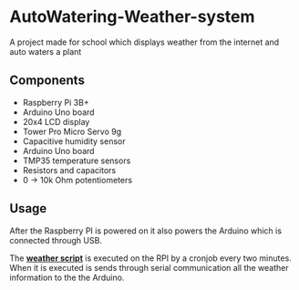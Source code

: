 # AutoWatering-Weather-system

A project made for school which displays weather from the internet and auto waters a plant

## Components

<ul>
    <li>Raspberry Pi 3B+</li>
    <li>Arduino Uno board</li>
    <li>20x4 LCD display</li>
    <li>Tower Pro Micro Servo 9g</li>
    <li>Capacitive humidity sensor</li>
    <li>Arduino Uno board</li>
    <li>TMP35 temperature sensors</li>
    <li>Resistors and capacitors</li>
    <li>0 -> 10k Ohm potentiometers</li>
</ul>

## Usage

After the Raspberry PI is powered on it also powers the Arduino which is connected through USB.

The [**weather script**](RaspberryGetWeather.py) is executed on the RPI by a cronjob every two minutes.
<br>
When it is executed is sends through serial communication all the weather information to the the Arduino.
